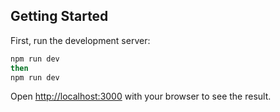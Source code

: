 ## Getting Started

First, run the development server:

```bash
npm run dev
then 
npm run dev
```

Open [http://localhost:3000](http://localhost:3000) with your browser to see the result.

